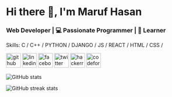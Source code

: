 # Hi there 👋, I'm Maruf Hasan
### Web Developer | 💻 Passionate Programmer | 📖 Learner 

Skills: C / C++ / PYTHON / DJANGO / JS / REACT  / HTML / CSS /



[<img src='https://cdn.jsdelivr.net/npm/simple-icons@3.0.1/icons/github.svg' alt='github' height='40'>](https://github.com/marufhasanaf)  [<img src='https://cdn.jsdelivr.net/npm/simple-icons@3.0.1/icons/linkedin.svg' alt='linkedin' height='40'>](https://www.linkedin.com/in/https://www.linkedin.com/in/marufhasan-dev//)  [<img src='https://cdn.jsdelivr.net/npm/simple-icons@3.0.1/icons/facebook.svg' alt='facebook' height='40'>](https://www.facebook.com/https://www.facebook.com/marufhasan.dev)  [<img src='https://cdn.jsdelivr.net/npm/simple-icons@3.0.1/icons/twitter.svg' alt='twitter' height='40'>](https://twitter.com/https://x.com/MarufHa82791313)  [<img src='https://cdn.jsdelivr.net/npm/simple-icons@3.0.1/icons/hackerrank.svg' alt='hackerrank' height='40'>](https://www.hackerrank.com/profile/marufhasanaf)  [<img src='https://cdn.jsdelivr.net/npm/simple-icons@3.0.1/icons/codeforces.svg' alt='codeforces' height='40'>](https://codeforces.com/profile/MarufHasanAf)  

![GitHub stats](https://github-readme-stats.vercel.app/api?username=marufhasanaf&show_icons=true&count_private=true)  

![GitHub streak stats](https://streak-stats.demolab.com/?user=marufhasanaf)  

